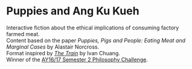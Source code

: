 # Puppies and Ang Ku Kueh

Interactive fiction about the ethical implications of consuming factory farmed meat.  
Content based on the paper *Puppies, Pigs and People: Eating Meat and Marginal Cases* by Alastair Norcross.  
Format inspired by [*The Train*](https://herringblue.github.io/content/train/index.html) by Ivan Chuang.  
Winner of the [AY16/17 Semester 2 Philosophy Challenge](https://blog.nus.edu.sg/philosophychallenge/). 
